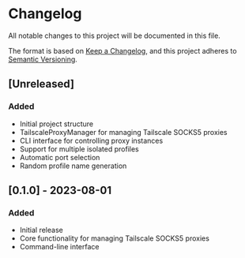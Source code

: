 # Changelog

All notable changes to this project will be documented in this file.

The format is based on [Keep a Changelog](https://keepachangelog.com/en/1.0.0/),
and this project adheres to [Semantic Versioning](https://semver.org/spec/v2.0.0.html).

## [Unreleased]

### Added
- Initial project structure
- TailscaleProxyManager for managing Tailscale SOCKS5 proxies
- CLI interface for controlling proxy instances
- Support for multiple isolated profiles
- Automatic port selection
- Random profile name generation

## [0.1.0] - 2023-08-01

### Added
- Initial release
- Core functionality for managing Tailscale SOCKS5 proxies
- Command-line interface
